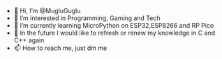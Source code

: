 - 👋 Hi, I’m @MugluGuglu
- 👀 I’m interested in Programming, Gaming and Tech
- 🌱 I’m currently learning MicroPython on ESP32,ESP8266 and RP Pico
- 🌱 In the future I would like to refresh or renew my knowledge in C and C++ again
- 📫 How to reach me, just dm me

<!---
MugluGuglu/MugluGuglu is a ✨ special ✨ repository because its `README.md` (this file) appears on your GitHub profile.
You can click the Preview link to take a look at your changes.
--->
